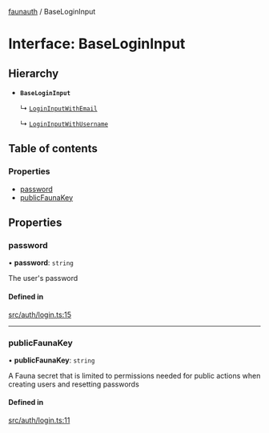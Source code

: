 [faunauth](../index.md) / BaseLoginInput

# Interface: BaseLoginInput

## Hierarchy

- **`BaseLoginInput`**

  ↳ [`LoginInputWithEmail`](LoginInputWithEmail.md)

  ↳ [`LoginInputWithUsername`](LoginInputWithUsername.md)

## Table of contents

### Properties

- [password](BaseLoginInput.md#password)
- [publicFaunaKey](BaseLoginInput.md#publicfaunakey)

## Properties

### password

• **password**: `string`

The user's password

#### Defined in

[src/auth/login.ts:15](https://github.com/alexnitta/faunauth/blob/b9d71a1/src/auth/login.ts#L15)

___

### publicFaunaKey

• **publicFaunaKey**: `string`

A Fauna secret that is limited to permissions needed for public actions when creating users
and resetting passwords

#### Defined in

[src/auth/login.ts:11](https://github.com/alexnitta/faunauth/blob/b9d71a1/src/auth/login.ts#L11)
